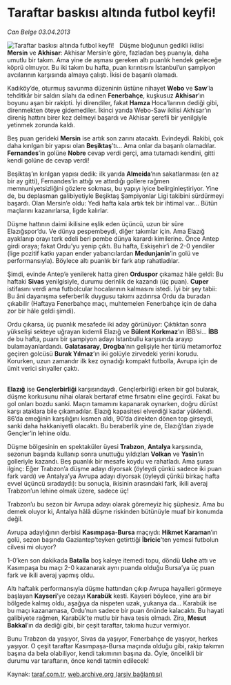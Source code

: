# Taraftar baskısı altında futbol keyfi!

*Can Belge 03.04.2013*

<div class="yazi"><img align="left" alt="Taraftar baskısı altında futbol keyfi!" border="0" src="http://www.taraf.com.tr/fotoraflar/makaleler/taraftar-baskisi-altinda-futbol-keyfi_4252_orijinal.jpg" style="border-right-width:10px; border-color:#FFFFFF"/><p>Düşme bloğunun gedikli ikilisi <b>Mersin</b> ve <b>Akhisar</b>: Akhisar Mersin’e göre, fazladan beş puanıyla, daha umutlu bir takım. Ama yine de aşması gereken altı puanlık hendek geleceğe köprü olmuyor. Bu iki takım bu hafta, puan kırıntısını İstanbul’un şampiyon avcılarının karşısında almaya çalıştı. İkisi de başarılı olamadı.</p>
<p>Kadıköy’de, oturmuş savunma düzeninin üstüne nihayet <b>Webo</b> ve <b>Saw</b>’la tehditkâr bir saldırı silahı da edinen <b>Fenerbahçe</b>, kuşkusuz <b>Akhisar</b>’ın boyunu aşan bir rakipti. İyi direndiler, fakat <b>Hamza</b> Hoca’larının dediği gibi, direnmekten öteye gidemediler. İkinci yarıda Webo-Saw ikilisi Akhisar’ın direniş hattını birer kez delmeyi başardı ve Akhisar şerefli bir yenilgiyle yetinmek zorunda kaldı.</p>
<p>Beş puan gerideki <b>Mersin</b> ise artık son zarını atacaktı. Evindeydi. Rakibi, çok daha kırılgan bir yapısı olan <b>Beşiktaş</b>’tı... Ama onlar da başarılı olamadılar. <b>Fernandes</b>’in golüne <b>Nobre</b> cevap verdi gerçi, ama tutamadı kendini, gitti kendi golüne de cevap verdi!</p>
<p>Beşiktaş’ın kırılgan yapısı dedik: ilk yarıda <b>Almeida</b>’nın sakatlanması (en az bir ay gitti), Fernandes’in attığı ve attırdığı gollere rağmen memnuniyetsizliğini gözlere sokması, bu yapıyı iyice belirginleştiriyor. Yine de, bu deplasman galibiyetiyle Beşiktaş Şampiyonlar Ligi takibini sürdürmeyi başardı. Olan Mersin’e oldu: Yedi hafta kala artık tek bir ihtimal var... Bütün maçlarını kazanırlarsa, ligde kalırlar.</p>
<p>Düşme hattının daimi ikilisine eşlik eden üçüncü, uzun bir süre Elazığspor’du. Ve dünya pespembeydi, diğer takımlar için. Ama Elazığ ayaklanıp orayı terk edeli beri pembe dünya karardı kimilerine. Önce Antep girdi oraya; fakat Ordu’yu yenip çıktı. Bu hafta, Eskişehir’i de 2-0 yendiler (lige pozitif katkı yapan ender yabancılardan <b>Medunjanin</b>’in golü ve performansıyla). Böylece altı puanlık bir fark atıp rahatladılar.</p>
<p>Şimdi, evinde Antep’e yenilerek hatta giren <b>Orduspor</b> çıkamaz hâle geldi: Bu haftaki <b>Sivas</b> yenilgisiyle, durumu derinlik de kazandı (üç puan). <b>Cuper</b> istifasını verdi ama futbolcular hocalarının kalmasını istedi. İyi bir şey tabii: Bu âni dayanışma seferberlik duygusu takımı azdırırsa Ordu da buradan çıkabilir (Haftaya Fenerbahçe maçı, muhtemelen Fenerbahçe için de daha zor bir hâle geldi şimdi).</p>
<p>Ordu çıkarsa, üç puanlık mesafede iki aday görünüyor: Çıktıktan sonra yükselişi sekteye uğrayan kıdemli Elazığ ve <b>Bülent Korkmaz</b>’ın İBB’si... <b>İBB</b> de bu hafta, puanı bir şampiyon adayı İstanbullu karşısında arayıp bulamayanlardandı. <b>Galatasaray</b>, <b>Drogba</b>’nın gelişiyle her türlü metamorfoz geçiren golcüsü <b>Burak Yılmaz</b>’ın iki golüyle zirvedeki yerini korudu. Korurken, uzun zamandır ilk kez oynadığı kompakt futbolla, Avrupa için de ümit verici sinyaller çaktı.</p>
<p><b><br/>Elazığ</b> ise <b>Gençlerbirliği</b> karşısındaydı. Gençlerbirliği erken bir gol bularak, düşme korkusunu nihai olarak bertaraf etme fırsatını eline geçirdi. Fakat bu gol onları bozdu sanki. Maçın tamamını kapanarak oynarken, doğru dürüst karşı ataklara bile çıkamadılar. Elazığ kapasitesi elverdiği kadar yüklendi. 86’da emeğinin karşılığını kısmen aldı, 90’da direkten dönen top girseydi, sanki daha hakkaniyetli olacaktı. Bu beraberlik yine de, Elazığ’dan ziyade Gençler’in lehine oldu.</p>
<p>Düşme bölgesinin en spektaküler üyesi <b>Trabzon</b>, <b>Antalya</b> karşısında, sezonun başında kullanıp sonra unuttuğu yıldızları <b>Volkan</b> ve <b>Yasin</b>’in golleriyle kazandı. Beş puanlık bir mesafe koydu ve rahatladı. Ama şurası ilginç: Eğer Trabzon’a düşme adayı diyorsak (öyleydi çünkü sadece iki puan fark vardı) ve Antalya’ya Avrupa adayı diyorsak (öyleydi çünkü birkaç hafta evvel üçüncü sıradaydı): bu sonuçla, ikisinin arasındaki fark, ikili averaj Trabzon’un lehine olmak üzere, sadece üç!</p>
<p>Trabzon’u bu sezon bir Avrupa adayı olarak göremeyiz hiç şüphesiz. Ama bu demek oluyor ki, Antalya hâlâ düşme riskinden bütünüyle muaf bir konumda değil.</p>
<p>Avrupa adaylığının derbisi <b>Kasımpaşa</b>-<b>Bursa</b> maçıydı: <b>Hikmet Karaman</b>’ın golü, sezon başında Gaziantep’teyken getirttiği <b>İbricic</b>’ten yemesi futbolun cilvesi mi oluyor?</p>
<p>1-0’ken son dakikada <b>Batalla</b> boş kaleye itemedi topu, döndü <b>Uche</b> attı ve Kasımpaşa bu maçı 2-0 kazanarak aynı puanda olduğu Bursa’ya üç puan fark ve ikili averaj yapmış oldu.</p>
<p>Altı haftalık performansıyla düşme hattından çıkıp Avrupa hayalleri görmeye başlayan <b>Kayseri</b>’ye cezayı <b>Karabük</b> kesti. Kayseri böylece, yine ara bir bölgede kalmış oldu, aşağıya da nispeten uzak, yukarıya da... Karabük ise bu maçı kazanamasa, Ordu’nun sadece bir puan önünde kalacaktı. Bu hayati galibiyete rağmen, Karabük’te mutlu bir hava tesis olmadı. Zira, <b>Mesut Bakkal</b>’ın da dediği gibi, bir çeşit taraftar, takıma huzur vermiyor.</p>
<p>Bunu Trabzon da yaşıyor, Sivas da yaşıyor, Fenerbahçe de yaşıyor, herkes yaşıyor. O çeşit taraftar Kasımpaşa-Bursa maçında olduğu gibi, rakip takımın başına da bela olabiliyor, kendi takımının başına da. Öyle, öncelikli bir durumu var taraftarın, önce kendi tatmin edilecek!</p>
</div>

Kaynak: [taraf.com.tr](http://www.taraf.com.tr/can-belge/makale-taraftar-baskisi-altinda-futbol-keyfi.htm), [web.archive.org (arşiv bağlantısı)](http://web.archive.org/web/20131107122702/http://www.taraf.com.tr/can-belge/makale-taraftar-baskisi-altinda-futbol-keyfi.htm)
